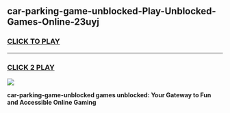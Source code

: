 
## car-parking-game-unblocked-Play-Unblocked-Games-Online-23uyj
<h3>
<a href="https://premium76.site?title=car-parking-game-unblocked&ref=25A">CLICK TO PLAY</a></h3>
<hr>

<h3>
<a href="https://premium76.site?title=car-parking-game-unblocked&ref=25A">CLICK 2 PLAY</a>
  
</h3>

<a href="https://premium76.site?title=car-parking-game-unblocked&ref=25A"><img src="https://clearcache.store/games.png"></a>


**car-parking-game-unblocked games unblocked: Your Gateway to Fun and Accessible Online Gaming**

